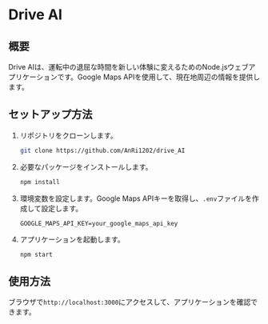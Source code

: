 # Drive AI

## 概要
Drive AIは、運転中の退屈な時間を新しい体験に変えるためのNode.jsウェブアプリケーションです。Google Maps APIを使用して、現在地周辺の情報を提供します。

## セットアップ方法

1. リポジトリをクローンします。
    ```bash
    git clone https://github.com/AnRi1202/drive_AI
    ```

2. 必要なパッケージをインストールします。
    ```bash
    npm install
    ```

3. 環境変数を設定します。Google Maps APIキーを取得し、`.env`ファイルを作成して設定します。
    ```plaintext
    GOOGLE_MAPS_API_KEY=your_google_maps_api_key
    ```

4. アプリケーションを起動します。
    ```bash
    npm start
    ```

## 使用方法
ブラウザで`http://localhost:3000`にアクセスして、アプリケーションを確認できます。
